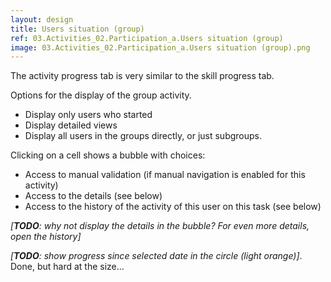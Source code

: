```yaml
---
layout: design
title: Users situation (group)
ref: 03.Activities_02.Participation_a.Users situation (group)
image: 03.Activities_02.Participation_a.Users situation (group).png
---
```



The activity progress tab is very similar to the skill progress tab.


Options for the display of the group activity.
- Display only users who started
- Display detailed views
- Display all users in the groups directly, or just subgroups.



Clicking on a cell shows a bubble with  choices:
- Access to manual validation (if manual navigation is enabled for this activity)
- Access to the details (see below)
- Access to the history of the activity of this user on this task (see below)


*[**TODO**: why not display the details in the bubble? For even more details, open the history]*


*[**TODO**: show progress since selected date in the circle (light orange)]*. Done, but hard at the size...
